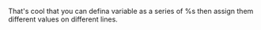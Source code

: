 That's cool that you can defina variable as a series of %s then
assign them different values on different lines.
